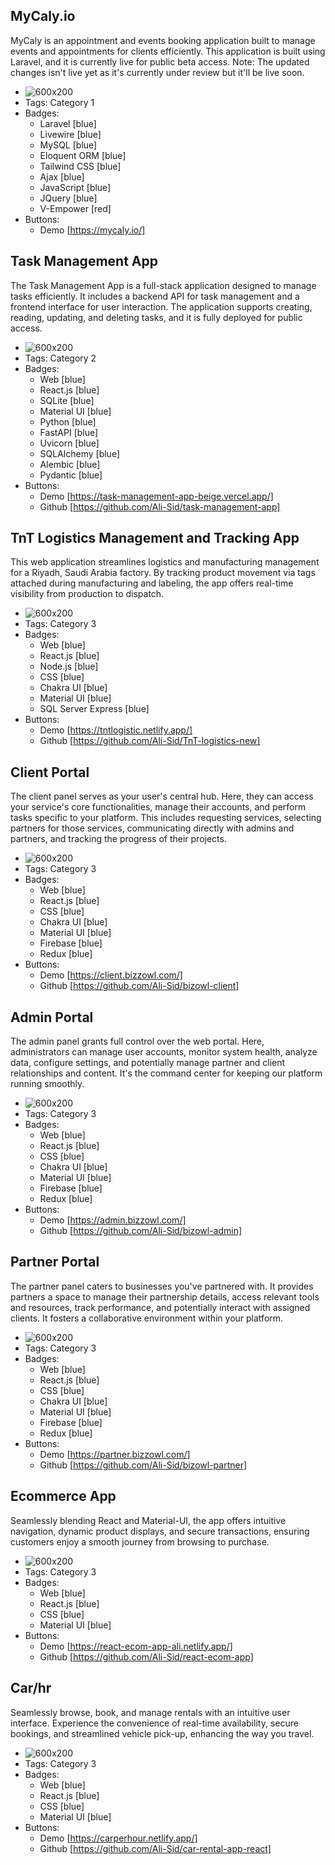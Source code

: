 ## MyCaly.io
 MyCaly is an appointment and events booking application built to manage events and appointments for clients efficiently. This application is built using Laravel, and it is currently live for public beta access. Note: The updated changes isn't live yet as it's currently under review but it'll be live soon.
- ![600x200](https://res.cloudinary.com/dr1pmtefx/image/upload/f_auto,q_auto/p6aunuijd1dnjisduqem)
- Tags: Category 1
- Badges:
  - Laravel [blue]
  - Livewire [blue]
  - MySQL [blue]
  - Eloquent ORM [blue]
  - Tailwind CSS [blue]
  - Ajax [blue]
  - JavaScript [blue]
  - JQuery [blue]
  - V-Empower [red]
- Buttons:
  - Demo [https://mycaly.io/]

## Task Management App
The Task Management App is a full-stack application designed to manage tasks efficiently. It includes a backend API for task management and a frontend interface for user interaction. The application supports creating, reading, updating, and deleting tasks, and it is fully deployed for public access.
- ![600x200](https://res.cloudinary.com/dr1pmtefx/image/upload/f_auto,q_auto/Screenshot_2024-08-31_201932_pkp38q)
- Tags: Category 2
- Badges:
  - Web [blue]
  - React.js [blue]
  - SQLite [blue]
  - Material UI [blue]
  - Python [blue]
  - FastAPI [blue]
  - Uvicorn [blue]
  - SQLAlchemy [blue]
  - Alembic [blue]
  - Pydantic [blue]
- Buttons:
  - Demo [https://task-management-app-beige.vercel.app/]
  - Github [https://github.com/Ali-Sid/task-management-app]

## TnT Logistics Management and Tracking App
This web application streamlines logistics and manufacturing management for a Riyadh, Saudi Arabia factory. By tracking product movement via tags attached during manufacturing and labeling, the app offers real-time visibility from production to dispatch.
- ![600x200](https://res.cloudinary.com/dr1pmtefx/image/upload/f_auto,q_auto/z6ysec3gwevzev6hnd0z)
- Tags: Category 3
- Badges:
  - Web [blue]
  - React.js [blue]
  - Node.js [blue]
  - CSS [blue]
  - Chakra UI [blue]
  - Material UI [blue]
  - SQL Server Express [blue]
- Buttons:
  - Demo [https://tntlogistic.netlify.app/]
  - Github [https://github.com/Ali-Sid/TnT-logistics-new]

## Client Portal
The client panel serves as your user's central hub. Here, they can access your service's core functionalities, manage their accounts, and perform tasks specific to your platform. This includes requesting services, selecting partners for those services, communicating directly with admins and partners, and tracking the progress of their projects.
- ![600x200](https://res.cloudinary.com/dr1pmtefx/image/upload/f_auto,q_auto/Screenshot_2024-04-15_050010_adipq3)
- Tags: Category 3
- Badges:
  - Web [blue]
  - React.js [blue]
  - CSS [blue]
  - Chakra UI [blue]
  - Material UI [blue]
  - Firebase [blue]
  - Redux [blue]
- Buttons:
  - Demo [https://client.bizzowl.com/]
  - Github [https://github.com/Ali-Sid/bizowl-client]

## Admin Portal
The admin panel grants full control over the web portal. Here, administrators can manage user accounts, monitor system health, analyze data, configure settings, and potentially manage partner and client relationships and content. It's the command center for keeping our platform running smoothly.
- ![600x200](https://res.cloudinary.com/dr1pmtefx/image/upload/f_auto,q_auto/Screenshot_2024-04-15_052420_axotto)
- Tags: Category 3
- Badges:
  - Web [blue]
  - React.js [blue]
  - CSS [blue]
  - Chakra UI [blue]
  - Material UI [blue]
  - Firebase [blue]
  - Redux [blue]
- Buttons:
  - Demo [https://admin.bizzowl.com/]
  - Github [https://github.com/Ali-Sid/bizowl-admin]
 
## Partner Portal
The partner panel caters to businesses you've partnered with. It provides partners a space to manage their partnership details, access relevant tools and resources, track performance, and potentially interact with assigned clients. It fosters a collaborative environment within your platform.
- ![600x200](https://res.cloudinary.com/dr1pmtefx/image/upload/f_auto,q_auto/Screenshot_2024-04-15_052404_gspjg0)
- Tags: Category 3
- Badges:
  - Web [blue]
  - React.js [blue]
  - CSS [blue]
  - Chakra UI [blue]
  - Material UI [blue]
  - Firebase [blue]
  - Redux [blue]
- Buttons:
  - Demo [https://partner.bizzowl.com/]
  - Github [https://github.com/Ali-Sid/bizowl-partner]

## Ecommerce App
Seamlessly blending React and Material-UI, the app offers intuitive navigation, dynamic product displays, and secure transactions, ensuring customers enjoy a smooth journey from browsing to purchase.
- ![600x200](https://res.cloudinary.com/dr1pmtefx/image/upload/f_auto,q_auto/ywlo4q7gdgw4sd4v9srr)
- Tags: Category 3
- Badges:
  - Web [blue]
  - React.js [blue]
  - CSS [blue]
  - Material UI [blue]
- Buttons:
  - Demo [https://react-ecom-app-ali.netlify.app/]
  - Github [https://github.com/Ali-Sid/react-ecom-app]

## Car/hr
Seamlessly browse, book, and manage rentals with an intuitive user interface. Experience the convenience of real-time availability, secure bookings, and streamlined vehicle pick-up, enhancing the way you travel.
- ![600x200](https://res.cloudinary.com/dr1pmtefx/image/upload/f_auto,q_auto/b56qewsmbsmsbglv1wmg)
- Tags: Category 3
- Badges:
  - Web [blue]
  - React.js [blue]
  - CSS [blue]
  - Material UI [blue]
- Buttons:
  - Demo [https://carperhour.netlify.app/]
  - Github [https://github.com/Ali-Sid/car-rental-app-react]